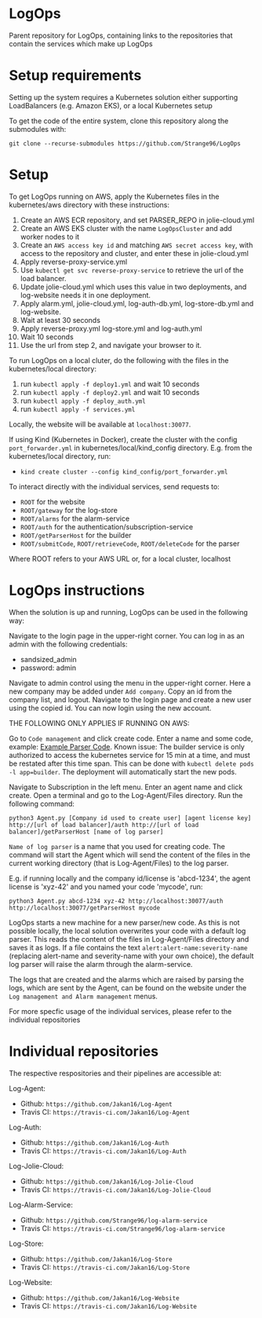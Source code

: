 # LogOps
Parent repository for LogOps, containing links to the repositories that contain the services which make up LogOps

# Setup requirements
Setting up the system requires a Kubernetes solution either supporting LoadBalancers (e.g. Amazon EKS), or a local Kubernetes setup 

To get the code of the entire system, clone this repository along the submodules with:

 `git clone --recurse-submodules https://github.com/Strange96/LogOps`

# Setup
To get LogOps running on AWS, apply the Kubernetes files in the kubernetes/aws directory with these instructions:

1. Create an AWS ECR repository, and set PARSER_REPO in jolie-cloud.yml
2. Create an AWS EKS cluster with the name `LogOpsCluster` and add worker nodes to it
3. Create an `AWS access key id` and matching `AWS secret access key`, with access to the repository and cluster, and enter these in jolie-cloud.yml
4. Apply reverse-proxy-service.yml
5. Use `kubectl get svc reverse-proxy-service` to retrieve the url of the load balancer.
6. Update jolie-cloud.yml which uses this value in two deployments, and log-website needs it in one deployment.
7. Apply alarm.yml, jolie-cloud.yml, log-auth-db.yml, log-store-db.yml and log-website.
8. Wait at least 30 seconds
9. Apply reverse-proxy.yml log-store.yml and log-auth.yml
10. Wait 10 seconds
11. Use the url from step 2, and navigate your browser to it.

To run LogOps on a local cluter, do the following with the files in the kubernetes/local directory:

1. run `kubectl apply -f deploy1.yml` and wait 10 seconds
2. run `kubectl apply -f deploy2.yml` and wait 10 seconds
3. run `kubectl apply -f deploy_auth.yml`
4. run `kubectl apply -f services.yml`

Locally, the website will be available at `localhost:30077`. 

If using Kind (Kubernetes in Docker), create the cluster with the config `port_forwarder.yml` in kubernetes/local/kind_config directory. E.g. from the kubernetes/local directory, run: 
* `kind create cluster --config kind_config/port_forwarder.yml` 

To interact directly with the individual services, send requests to:
* `ROOT` for the website
* `ROOT/gateway` for the log-store
* `ROOT/alarms` for the alarm-service
* `ROOT/auth` for the authentication/subscription-service
* `ROOT/getParserHost` for the builder
* `ROOT/submitCode`, `ROOT/retrieveCode`, `ROOT/deleteCode` for the parser

Where ROOT refers to your AWS URL or, for a local cluster, localhost

# LogOps instructions
When the solution is up and running, LogOps can be used in the following way:

Navigate to the login page in the upper-right corner. You can log in as an admin with the following credentials: 
* sandsized_admin 
* password: admin

Navigate to admin control using the menu in the upper-right corner. Here a new company may be added under `Add company`. Copy an id from the company list, and logout. Navigate to the login page and create a new user using the copied id. You can now login using the new account.

THE FOLLOWING ONLY APPLIES IF RUNNING ON AWS:

Go to `Code management` and click create code. Enter a name and some code, example: [Example Parser Code](https://github.com/Jakan16/Log-Jolie-Cloud/blob/master/builder/test/example_jolie_parser.ol). 
Known issue: The builder service is only authorized to access the kubernetes service for 15 min at a time, and must be restated after this time span. This can be done with `kubectl delete pods -l app=builder`. The deployment will automatically start the new pods.

Navigate to Subscription in the left menu. Enter an agent name and click create. Open a terminal and go to the Log-Agent/Files directory. Run the following command:

`python3 Agent.py [Company id used to create user] [agent license key] http://[url of load balancer]/auth http://[url of load balancer]/getParserHost [name of log parser]`

`Name of log parser` is a name that you used for creating code. The command will start the Agent which will send the content of the files in the current working directory (that is Log-Agent/Files) to the log parser.

E.g. if running locally and the company id/license is 'abcd-1234', the agent license is 'xyz-42' and you named your code 'mycode', run:

`python3 Agent.py abcd-1234 xyz-42 http://localhost:30077/auth http://localhost:30077/getParserHost mycode`

LogOps starts a new machine for a new parser/new code. As this is not possible locally, the local solution overwrites your code with a default log parser. This reads the content of the files in Log-Agent/Files directory and saves it as logs. If a file contains the text `alert:alert-name:severity-name` (replacing alert-name and severity-name with your own choice), the default log parser will raise the alarm through the alarm-service. 

The logs that are created and the alarms which are raised by parsing the logs, which are sent by the Agent, can be found on the website under the `Log management and Alarm management` menus.

For more specfic usage of the individual services, please refer to the individual repositories

# Individual repositories
The respective respositories and their pipelines are accessible at:

Log-Agent:
* Github: `https://github.com/Jakan16/Log-Agent`
* Travis CI: `https://travis-ci.com/Jakan16/Log-Agent`

Log-Auth:
* Github: `https://github.com/Jakan16/Log-Auth`
* Travis CI: `https://travis-ci.com/Jakan16/Log-Auth`

Log-Jolie-Cloud:
* Github: `https://github.com/Jakan16/Log-Jolie-Cloud`
* Travis CI: `https://travis-ci.com/Jakan16/Log-Jolie-Cloud`

Log-Alarm-Service:
* Github: `https://github.com/Strange96/log-alarm-service`
* Travis CI: `https://travis-ci.com/Strange96/log-alarm-service`

Log-Store:
* Github: `https://github.com/Jakan16/Log-Store`
* Travis CI: `https://travis-ci.com/Jakan16/Log-Store`

Log-Website:
* Github: `https://github.com/Jakan16/Log-Website`
* Travis CI: `https://travis-ci.com/Jakan16/Log-Website`
